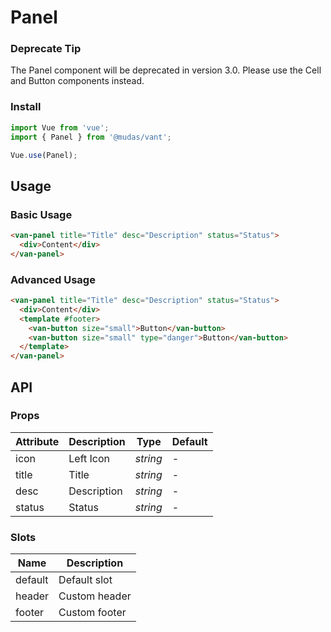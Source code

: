 # Panel

### Deprecate Tip

The Panel component will be deprecated in version 3.0. Please use the Cell and Button components instead.

### Install

```js
import Vue from 'vue';
import { Panel } from '@mudas/vant';

Vue.use(Panel);
```

## Usage

### Basic Usage

```html
<van-panel title="Title" desc="Description" status="Status">
  <div>Content</div>
</van-panel>
```

### Advanced Usage

```html
<van-panel title="Title" desc="Description" status="Status">
  <div>Content</div>
  <template #footer>
    <van-button size="small">Button</van-button>
    <van-button size="small" type="danger">Button</van-button>
  </template>
</van-panel>
```

## API

### Props

| Attribute | Description | Type     | Default |
| --------- | ----------- | -------- | ------- |
| icon      | Left Icon   | _string_ | -       |
| title     | Title       | _string_ | -       |
| desc      | Description | _string_ | -       |
| status    | Status      | _string_ | -       |

### Slots

| Name    | Description   |
| ------- | ------------- |
| default | Default slot  |
| header  | Custom header |
| footer  | Custom footer |
